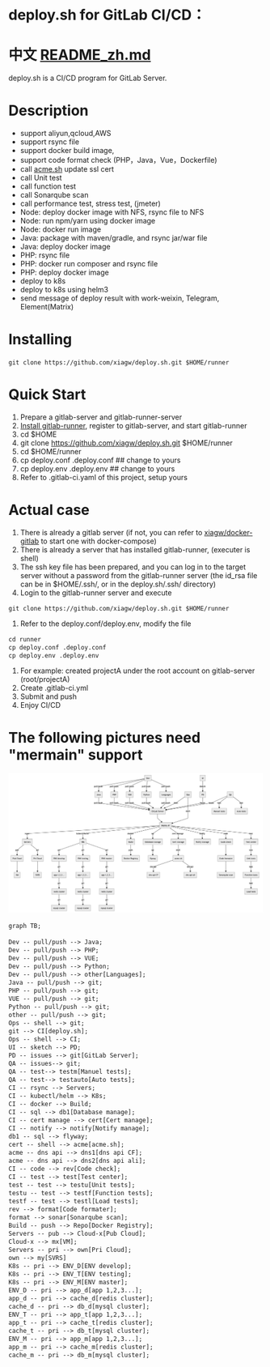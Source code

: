 # deploy.sh for GitLab CI/CD：

# 中文 [README_zh.md](docs/README_zh.md)

deploy.sh is a CI/CD program for GitLab Server.
# Description
* support aliyun,qcloud,AWS
* support rsync file
* support docker build image,
* support code format check (PHP，Java，Vue，Dockerfile)
* call [acme.sh](https://github.com/acmesh-official/acme.sh.git) update ssl cert
* call Unit test
* call function test
* call Sonarqube scan
* call performance test, stress test, (jmeter)
* Node: deploy docker image with NFS, rsync file to NFS
* Node: run npm/yarn using docker image
* Node: docker run image
* Java: package with maven/gradle, and rsync jar/war file
* Java: deploy docker image
* PHP: rsync file
* PHP: docker run composer and rsync file
* PHP: deploy docker image
* deploy to k8s
* deploy to k8s using helm3
* send message of deploy result with work-weixin, Telegram, Element(Matrix)

# Installing
`git clone https://github.com/xiagw/deploy.sh.git $HOME/runner`

# Quick Start
1. Prepare a gitlab-server and gitlab-runner-server
1. [Install gitlab-runner](https://docs.gitlab.com/runner/install/linux-manually.html), register to gitlab-server, and start gitlab-runner
1. cd $HOME
1. git clone https://github.com/xiagw/deploy.sh.git $HOME/runner
1. cd $HOME/runner
1. cp deploy.conf .deploy.conf      ## change to yours
1. cp deploy.env .deploy.env        ## change to yours
1. Refer to .gitlab-ci.yaml of this project, setup yours


# Actual case
1. There is already a gitlab server (if not, you can refer to [xiagw/docker-gitlab](https://github.com/xiagw/docker-gitlab) to start one with docker-compose)
1. There is already a server that has installed gitlab-runner, (executer is shell)
1. The ssh key file has been prepared, and you can log in to the target server without a password from the gitlab-runner server (the id_rsa file can be in $HOME/.ssh/, or in the deploy.sh/.ssh/ directory)
1. Login to the gitlab-runner server and execute
```shell
git clone https://github.com/xiagw/deploy.sh.git $HOME/runner
```
1. Refer to the deploy.conf/deploy.env, modify the file
```shell
cd runner
cp deploy.conf .deploy.conf
cp deploy.env .deploy.env
```
1. For example: created projectA under the root account on gitlab-server (root/projectA)
1. Create .gitlab-ci.yml
1. Submit and push
1. Enjoy CI/CD

# The following pictures need "mermain" support
![](docs/readme.png)

```mermaid
graph TB;

Dev -- pull/push --> Java;
Dev -- pull/push --> PHP;
Dev -- pull/push --> VUE;
Dev -- pull/push --> Python;
Dev -- pull/push --> other[Languages];
Java -- pull/push --> git;
PHP -- pull/push --> git;
VUE -- pull/push --> git;
Python -- pull/push --> git;
other -- pull/push --> git;
Ops -- shell --> git;
git --> CI[deploy.sh];
Ops -- shell --> CI;
UI -- sketch --> PD;
PD -- issues --> git[GitLab Server];
QA -- issues--> git;
QA -- test--> testm[Manuel tests];
QA -- test--> testauto[Auto tests];
CI -- rsync --> Servers;
CI -- kubectl/helm --> K8s;
CI -- docker --> Build;
CI -- sql --> db1[Database manage];
CI -- cert manage --> cert[Cert manage];
CI -- notify --> notify[Notify manage];
db1 -- sql --> flyway;
cert -- shell --> acme[acme.sh];
acme -- dns api --> dns1[dns api CF];
acme -- dns api --> dns2[dns api ali];
CI -- code --> rev[Code check];
CI -- test --> test[Test center];
test -- test --> testu[Unit tests];
testu -- test --> testf[Function tests];
testf -- test --> testl[Load tests];
rev --> format[Code formater];
format --> sonar[Sonarqube scan];
Build -- push --> Repo[Docker Registry];
Servers -- pub --> Cloud-x[Pub Cloud];
Cloud-x --> mx[VM];
Servers -- pri --> own[Pri Cloud];
own --> my[SVRS]
K8s -- pri --> ENV_D[ENV develop];
K8s -- pri --> ENV_T[ENV testing];
K8s -- pri --> ENV_M[ENV master];
ENV_D -- pri --> app_d[app 1,2,3...];
app_d -- pri --> cache_d[redis cluster];
cache_d -- pri --> db_d[mysql cluster];
ENV_T -- pri --> app_t[app 1,2,3...];
app_t -- pri --> cache_t[redis cluster];
cache_t -- pri --> db_t[mysql cluster];
ENV_M -- pri --> app_m[app 1,2,3...];
app_m -- pri --> cache_m[redis cluster];
cache_m -- pri --> db_m[mysql cluster];
```
